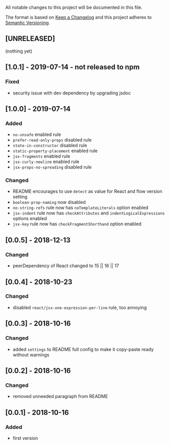All notable changes to this project will be documented in this file.

The format is based on [Keep a Changelog](http://keepachangelog.com/en/1.0.0/)
and this project adheres to [Semantic Versioning](http://semver.org/spec/v2.0.0.html).

## [UNRELEASED]
(nothing yet)

## [1.0.1] - 2019-07-14 - not released to npm
### Fixed
- security issue with dev dependency by upgrading jsdoc

## [1.0.0] - 2019-07-14
### Added
- `no-unsafe` enabled rule
- `prefer-read-only-props` disabled rule
- `state-in-constructor` disabled rule
- `static-property-placement` enabled rule
- `jsx-fragments` enabled rule
- `jsx-curly-newline` enabled rule
- `jsx-props-no-spreading` disabled rule
### Changed
- README encourages to use `detect` as value for React and flow version setting
- `boolean-prop-naming` now disabled
- `no-string-refs` rule now has `noTemplateLiterals` option enabled 
- `jsx-indent` rule now has `checkAttributes` and `indentLogicalExpressions` options enabled 
- `jsx-key` rule now has `checkFragmentShorthand` option enabled 

## [0.0.5] - 2018-12-13
### Changed
- peerDependency of React changed to 15 || 16 || 17

## [0.0.4] - 2018-10-23
### Changed
- disabled `react/jsx-one-expression-per-line` rule, too annoying

## [0.0.3] - 2018-10-16
### Changed
- added `settings` to README full config to make it copy-paste ready without warnings

## [0.0.2] - 2018-10-16
### Changed
- removed unneeded paragraph from README

## [0.0.1] - 2018-10-16
### Added
- first version
